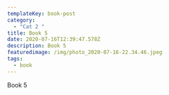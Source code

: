 ```yaml
---
templateKey: book-post
category:
  - "Cat 2 "
title: Book 5
date: 2020-07-16T12:39:47.578Z
description: Book 5
featuredimage: /img/photo_2020-07-16-22.34.46.jpeg
tags:
  - book
---
```

Book 5